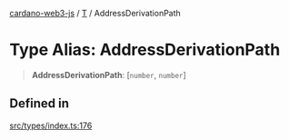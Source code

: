 [cardano-web3-js](../../../index.md) / [T](../index.md) / AddressDerivationPath

# Type Alias: AddressDerivationPath

> **AddressDerivationPath**: [`number`, `number`]

## Defined in

[src/types/index.ts:176](https://github.com/xray-network/cardano-web3-js/blob/c2cd49478a527b9b57b4028f4ad7add1c4bff5b8/src/types/index.ts#L176)
